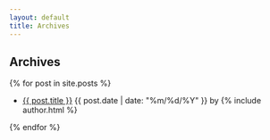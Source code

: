 ```yaml
---
layout: default
title: Archives
---
```


<h2>Archives</h2>

{% for post in site.posts %}
<ul>
  <li>
    <a href="{{ post.url }}">{{ post.title }}</a>
    <span class="posted_date">{{ post.date | date: "%m/%d/%Y" }} by {% include author.html %}</span>
  </li>
</ul>
{% endfor %}